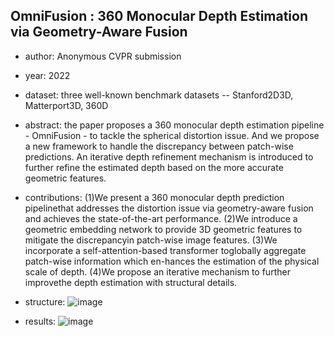 ## OmniFusion : 360 Monocular Depth Estimation via Geometry-Aware Fusion

- author: Anonymous CVPR submission

- year: 2022

- dataset: three well-known benchmark datasets -- Stanford2D3D, Matterport3D, 360D

- abstract: the paper proposes a 360 monocular depth estimation pipeline - OmniFusion - to tackle the spherical distortion issue. And we propose a new framework to handle the discrepancy between patch-wise predictions. An iterative depth refinement mechanism is introduced to further refine the estimated depth based on the more accurate geometric features.

- contributions: 
(1)We present a 360 monocular depth prediction pipelinethat addresses the distortion issue via geometry-aware fusion and achieves the state-of-the-art performance. 
(2)We introduce a geometric embedding network to provide 3D geometric features to mitigate the discrepancyin patch-wise image features. 
(3)We incorporate a self-attention-based transformer toglobally aggregate patch-wise information which en-hances the estimation of the physical scale of depth. 
(4)We propose an iterative mechanism to further improvethe depth estimation with structural details.

- structure:
![image](https://github.com/VLISLAB/360-DL-Survey/blob/main/Images/OmniFusion.png)

- results:
![image](https://github.com/VLISLAB/360-DL-Survey/blob/main/Images/OmniFusion_exp.png)
